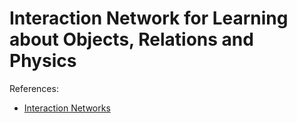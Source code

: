 # Interaction Network for Learning about Objects, Relations and Physics



References:

* [Interaction Networks](https://arxiv.org/pdf/1612.00222.pdf)
